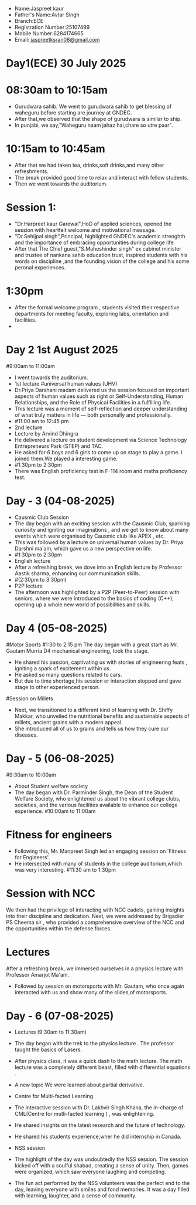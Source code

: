 - Name:Jaspreet kaur
- Father's Name:Avtar Singh
- Branch:ECE
- Registration Number:25107499
- Mobile Number:6284174665
- Email: jaspreetksran08@gmail.com
# Day1(ECE) 30 July 2025


# 08:30am to 10:15am
- Gurudwara sahib: We went to gurudwara sahib to get blessing of waheguru before starting are journey at GNDEC. 
- After that,we observed that the shape of gurudwara is similar to ship.
- In punjabi, we say,"Waheguru naam jahaz hai,chare so utre paar".

# 10:15am to 10:45am

- After that we had taken tea, drinks,soft drinks,and many other refreshments.
- The break provided good time to relax and interact with fellow students.
- Then we went towards the auditorium.

# Session 1:

- "Dr.Harpreet kaur Garewal",HoD of applied sciences, opened the session with heartfelt welcome and motivational message. 
- "Dr.Sehijpal singh",Principal, highlighted GNDEC's academic strenghth and the importance of embracing opportunities during college life. 
- After that The Chief guest,"S.Maheshinder singh" ex cabinet minister and trustee of nankana sahib education trust, inspired students with his words on discipline ,and the founding vision of the college and his some peronal experiences.


# 1:30pm

- After the formal welcome program , students visited their respective departments for meeting faculty, exploring labs, orientation and facilities.
- 
# Day 2 1st August 2025

#9:00am to 11:00am
- I went towards the auditorium.
- 1st lecture
#universal human values (UHV)
- Dr.Priya Darshani madam delivered us the session focused on important aspects of human values such as right or Self-Understanding, Human Relationships, and the Role of Physical Facilities in a fulfilling life.
- This lecture was a moment of self-reflection and deeper understanding of what truly matters in life — both personally and professionally.
- #11:00 am to 12:45 pm
- 2nd lecture
- Lecture by Arvind Dhingra
- He delivered a lecture on student development via Science Technology Entrepreneurs'Park (STEP) and TAC.
- He asked for 6 boys and 6 girls to come up on stage to play a game. I joined them.We played a interesting game.
- #1:30pm to 2:30pm
- There was English proficiency test in F-114 room and maths proficiency test.

# Day - 3 (04-08-2025)
- Causmic Club Session
- The day began with an exciting session with the Causmic Club, sparking curiosity and igniting our imaginations , and we got to know about many events which were organised by Causmic club like APEX , etc.
-  This was followed by a lecture on universal human values by Dr. Priya Darshni ma'am, which gave us a new perspective on life.
- #1:30pm to 2:30pm
- English lecture  
- After a refreshing break, we dove into an English lecture by Professor Aastik sharma, enhancing our communication skills.
- #(2:30pm to 3:30pm)
- P2P lecture
- The afternoon was highlighted by a P2P (Peer-to-Peer) session with seniors, where we were introduced to the basics of coding (C++), opening up a whole new world of possibilities and skills.
# Day 4 (05-08-2025)
#Motor Sports
#1:30 to 2:15 pm
The day began with a great start as Mr. Gautam Murria D4 mechanical engineering, took the stage.
- He shared his passion, captivating us with stories of engineering feats , igniting a spark of excitement within us.
- He asked so many questions related to cars.
- But due to time shortage,his session or interaction stopped and gave stage to other experienced person.

#Session on Millets
- Next, we transitioned to a different kind of learning with Dr. Shiffy Makkar, who unveiled the nutritional benefits and sustainable aspects of millets, ancient grains with a modern appeal.
- She introduced all of us to grains 
and tells us how they cure our diseases.

# Day - 5 (06-08-2025)
#9:30am to 10:00am
- About Student welfare society
- The day began with Dr. Parminder Singh, the Dean of the Student Welfare Society, who enlightened us about the vibrant college clubs, societies, and the various facilities available to enhance our college experience.
#10:00am to 11:00am
# Fitness for engineers
- Following this, Mr. Manpreet Singh led an engaging session on 'Fitness for Engineers'.
- He intersected with many of students in the college auditorium,which was very interesting.
#11:30 am to 1:30pm
# Session with NCC
We then had the privilege of interacting with NCC cadets, gaining insights into their discipline and dedication. Next, we were addressed by Brigadier PS Cheema sir , who provided a comprehensive overview of the NCC and the opportunities within the defense forces.

# Lectures
After a refreshing break, we immersed ourselves in a physics lecture with Professor Amarjot Ma'am.
- Followed by session on motorsports with Mr. Gautam, who once again interacted with us and show many of the slides,of motorsports.

# Day - 6 (07-08-2025)
- Lectures (9:30am to 11:30am)
- The day began with the trek to the physics lecture . The professor taught the basics of Lasers.
- After physics class, it was a quick dash to the math lecture. The math lecture was a completely different beast, filled with differential equations .
- A new topic We were learned about partial derivative.

- Centre for Multi-facted Learning
- The interactive session with Dr. Lakhvir Singh Khana, the in-charge of CML(Centre for mutli-facted learning ) , was enlightening.
- He shared insights on the latest research and the future of technology.
- He shared his students experience,wher he did internship in Canada.
- NSS session
- The highlight of the day was undoubtedly the NSS session. The session kicked off with a soulful shabad, creating a sense of unity. Then, games were organized, which saw everyone laughing and competing.
- The fun act performed by the NSS volunteers was the perfect end to the day, leaving everyone with smiles and fond memories. It was a day filled with learning, laughter, and a sense of community.

